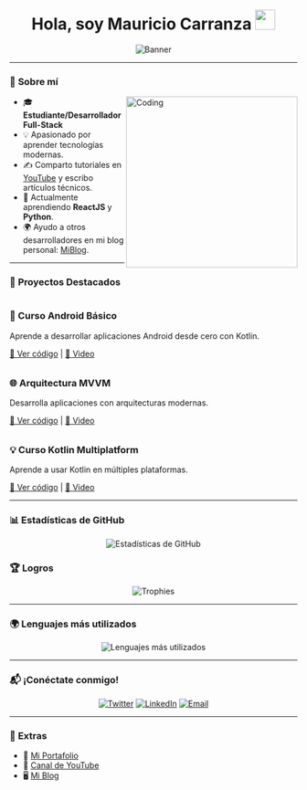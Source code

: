 <h1 align="center"><b>Hola, soy Mauricio Carranza </b><img src="https://media.giphy.com/media/hvRJCLFzcasrR4ia7z/giphy.gif" width="35"></h1>

<!-- Banner principal -->
<p align="center">
  <img src="https://via.placeholder.com/1200x300?text=Bienvenidos+a+mi+Perfil+%F0%9F%8C%88" alt="Banner">
</p>

---

### 🌟 **Sobre mí**

<img align="right" alt="Coding" width="300" src="https://cdn.dribbble.com/users/1277312/screenshots/14733298/media/39b1045e593737587dd60e42c8422d1f.gif">

- 🎓 **Estudiante/Desarrollador Full-Stack**
- 💡 Apasionado por aprender tecnologías modernas.
- ✍️ Comparto tutoriales en [YouTube](https://youtube.com) y escribo artículos técnicos.
- 🌱 Actualmente aprendiendo **ReactJS** y **Python**.
- 🌍 Ayudo a otros desarrolladores en mi blog personal: [MiBlog](https://mi-blog.com).


---

### 💼 **Proyectos Destacados**
<div style="display: flex; flex-wrap: wrap; gap: 10px;">
  <!-- Proyecto 1 -->
  <div>
    <h3>📱 Curso Android Básico</h3>
    <p>Aprende a desarrollar aplicaciones Android desde cero con Kotlin.</p>
    <a href="https://github.com/tu-repo-basico">📄 Ver código</a> | <a href="https://youtube.com/tu-video-basico">🎥 Video</a>
  </div>
  <!-- Proyecto 2 -->
  <div>
    <h3>🌐 Arquitectura MVVM</h3>
    <p>Desarrolla aplicaciones con arquitecturas modernas.</p>
    <a href="https://github.com/tu-repo-mvvm">📄 Ver código</a> | <a href="https://youtube.com/tu-video-mvvm">🎥 Video</a>
  </div>
  <!-- Proyecto 3 -->
  <div>
    <h3>💡 Curso Kotlin Multiplatform</h3>
    <p>Aprende a usar Kotlin en múltiples plataformas.</p>
    <a href="https://github.com/tu-repo-kotlin">📄 Ver código</a> | <a href="https://youtube.com/tu-video-kotlin">🎥 Video</a>
  </div>
</div>

---

### 📊 **Estadísticas de GitHub**
<p align="center">
  <img src="https://github-readme-stats.vercel.app/api?username=TuNombreDeUsuario&show_icons=true&theme=radical" alt="Estadísticas de GitHub">
</p>

### 🏆 **Logros**
<p align="center">
  <img src="https://github-profile-trophy.vercel.app/?username=TuNombreDeUsuario&theme=onedark&margin-w=15" alt="Trophies">
</p>

---

### 🌍 **Lenguajes más utilizados**
<p align="center">
  <img src="https://github-readme-stats.vercel.app/api/top-langs/?username=TuNombreDeUsuario&layout=compact&theme=radical" alt="Lenguajes más utilizados">
</p>

---

### 📬 **¡Conéctate conmigo!**
<p align="center">
  <a href="https://twitter.com/TuUsuario"><img src="https://img.shields.io/badge/Twitter-%231DA1F2.svg?style=for-the-badge&logo=twitter&logoColor=white" alt="Twitter"></a>
  <a href="https://linkedin.com/in/TuUsuario"><img src="https://img.shields.io/badge/LinkedIn-%230A66C2.svg?style=for-the-badge&logo=linkedin&logoColor=white" alt="LinkedIn"></a>
  <a href="mailto:tuemail@gmail.com"><img src="https://img.shields.io/badge/Email-D14836?style=for-the-badge&logo=gmail&logoColor=white" alt="Email"></a>
</p>

---

### 🎨 **Extras**
- 📄 [Mi Portafolio](https://mi-portafolio.com)
- 🎥 [Canal de YouTube](https://youtube.com/tu-canal)
- 🖥️ [Mi Blog](https://mi-blog.com)
